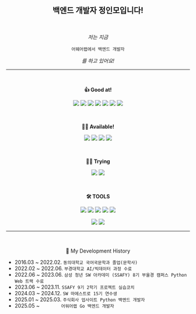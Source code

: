<div align="center">

## **백엔드 개발자 정인모입니다!**

<br>

*저는 지금*

```
어웨어랩에서 백엔드 개발자
```

*를 하고 있어요!*

---

<br>

**👍 Good at!**

<img src="https://img.shields.io/badge/Python-3776AB?style=flat&logo=Python&logoColor=white"> <img src="https://img.shields.io/badge/FastAPI-009688?style=flast&logo=FastAPI&logoColor=white"> <img src="https://img.shields.io/badge/Flask-000000?style=flast&logo=flask&logoColor=white"> <img src="https://img.shields.io/badge/mysql-4479A1?style=flast&logo=mysql&logoColor=white"> <img src="https://img.shields.io/badge/Kotlin-7F52FF?style=flast&logo=Kotlin&logoColor=white"> <img src="https://img.shields.io/badge/spring boot-E30E1?style=flast&logo=springboot&logoColor=white"> <img src="https://img.shields.io/badge/Django-092E20?style=flast&logo=Django&logoColor=white">

<br>

**🙆‍♂️ Available!**

<img src="https://img.shields.io/badge/java-E30E17?style=flast&logo=java&logoColor=white">   <img src="https://img.shields.io/badge/Docker-2496ED?style=flast&logo=Docker&logoColor=white"> <img src="https://img.shields.io/badge/PyTorch-EE4C2C?style=flast&logo=PyTorch&logoColor=white"> <img src="https://img.shields.io/badge/AWS-232F3E?style=flast&logo=amazonwebservices&logoColor=white">

<br>

**👨‍💻 Trying**

<img src="https://img.shields.io/badge/React-61DAFB?style=flast&logo=React&logoColor=white"> <img src="https://img.shields.io/badge/js-F7DF1E?style=flast&logo=javaScript&logoColor=white">

<br>

**🛠 TOOLS**

<img src="https://img.shields.io/badge/VSCODE-007acc?style=flast&logo=visualstudiocode&logoColor=white"> <img src="https://img.shields.io/badge/GIT-f05032?style=flast&logo=GIT&logoColor=white"> <img src="https://img.shields.io/badge/linux-fcc624?style=flast&logo=linux&logoColor=white"> <img src="https://img.shields.io/badge/intellij-000000?style=flast&logo=intellijidea&logoColor=white"> <img src="https://img.shields.io/badge/jira-0052cc?style=flast&logo=JIRA&logoColor=white">

<img src="https://img.shields.io/badge/anaconda-44a833?style=flast&logo=anaconda&logoColor=white"> <img src="https://img.shields.io/badge/jupyter-f37626?style=flast&logo=jupyter&logoColor=white">

---

<br>

🎥 My Development History

</div>

- 2016.03 ~ 2022.02. `동의대학교 국어국문학과 졸업(문학사)`
- 2022.02 ~ 2022.06. `부경대학교 AI/빅데이터 과정 수료`
- 2022.06 ~ 2023.06. `삼성 청년 SW 아카데미 (SSAFY) 8기 부울경 캠퍼스 Python Web 트랙 수료`
- 2023.06 ~ 2023.11. `SSAFY 9기 2학기 프로젝트 실습코치`
- 2024.03 ~ 2024.12. `SW 마에스트로 15기 연수생`
- 2025.01 ~ 2025.03. `주식회사 업사이트 Python 백엔드 개발자`
- 2025.05 ~ &nbsp;&nbsp;&nbsp;&nbsp;&nbsp;&nbsp;&nbsp;&nbsp;&nbsp;&nbsp;&nbsp;&nbsp;&nbsp; `어워어랩 Go 백엔드 개발자`

<br>
